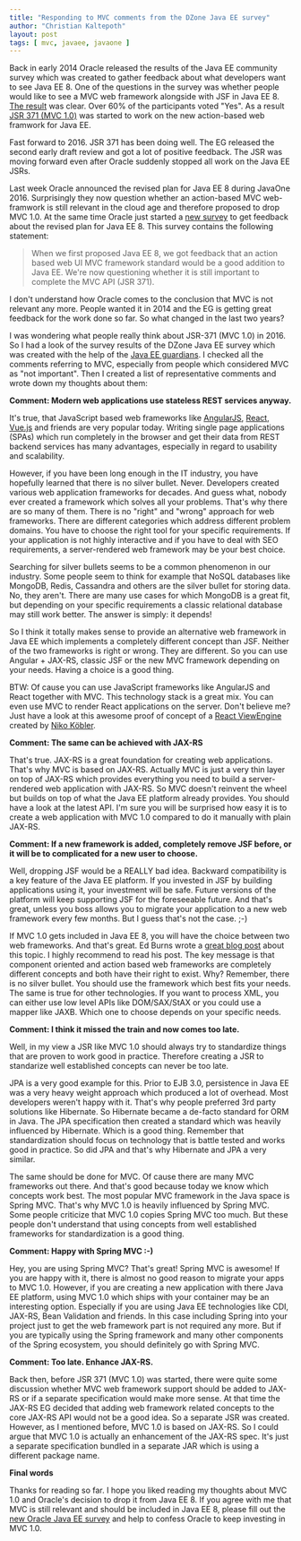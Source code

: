 ```yaml
---
title: "Responding to MVC comments from the DZone Java EE survey"
author: "Christian Kaltepoth"
layout: post
tags: [ mvc, javaee, javaone ]
---
```


Back in early 2014 Oracle released the results of the Java EE community survey
which was created to gather feedback about what developers want to see
Java EE 8. One of the questions in the survey was whether people would like to see
a MVC web framework alongside with JSF in Java EE 8.
[The result](https://java.net/downloads/javaee-spec/JavaEE8_Community_Survey_Results.pdf)
was clear. Over 60% of the participants voted "Yes". As a result
[JSR 371 (MVC 1.0)](https://jcp.org/en/jsr/detail?id=371) was started
to work on the new action-based web framwork for Java EE.

Fast forward to 2016. JSR 371 has been doing well. The EG released the
second early draft review and got a lot of positive feedback. The JSR was moving
forward even after Oracle suddenly stopped all work on the Java EE JSRs.

Last week Oracle announced the revised plan for Java EE 8 during JavaOne 2016.
Surprisingly they now question whether an action-based MVC web-framwork is
still relevant in the cloud age and therefore proposed to drop MVC 1.0.
At the same time Oracle just started a [new survey](https://glassfish.java.net/survey/)
to get feedback about the revised plan for Java EE 8. This survey contains the
following statement:

> When we first proposed Java EE 8, we got feedback that an action based web
> UI MVC framework standard would be a good addition to Java EE.
> We're now questioning whether it is still important to complete the
> MVC API (JSR 371).

I don't understand how Oracle comes to the conclusion that MVC is not relevant
any more. People wanted it in 2014 and the EG is getting great feedback
for the work done so far. So what changed in the last two years?

I was wondering what people really think about JSR-371 (MVC 1.0) in 2016.
So I had a look of the survey results of the DZone Java EE survey which
was created with the help of the
[Java EE guardians](https://javaee-guardians.io/). I checked all the comments
referring to MVC, especially from people which considered MVC as "not important".
Then I created a list of representative comments and wrote down my thoughts about
them:

**Comment: Modern web applications use stateless REST services anyway.**

It's true, that JavaScript based web frameworks like [AngularJS](https://angular.io/),
[React](https://facebook.github.io/react/), [Vue.js](https://vuejs.org/)
and friends are very popular today. Writing single page applications (SPAs)
which run completely in the browser and get their data from REST backend
services has many advantages, especially in regard to usability and scalability.

However, if you have been long enough in the IT industry, you have hopefully
learned that there is no silver bullet. Never. Developers created various
web application frameworks for decades. And guess what, nobody ever created
a framework which solves all your problems. That's why there are so many of
them. There is no "right" and "wrong" approach for web frameworks. There are
different categories which address different problem domains. You have to
choose the right tool for your specific requirements.
If your application is not highly interactive and if you have to deal with
SEO requirements, a server-rendered web framework may be your best choice.

Searching for silver bullets seems to be a common phenomenon in our
industry. Some people seem to think for example that NoSQL databases like
MongoDB, Redis, Cassandra and others are the silver bullet for storing data.
No, they aren't. There are many use cases for which MongoDB is a great fit,
but depending on your specific requirements a classic relational database
may still work better. The answer is simply: it depends!

So I think it totally makes sense to provide an alternative web framework
in Java EE which implements a completely different concept than JSF. Neither
of the two frameworks is right or wrong. They are different. So you can
use Angular + JAX-RS, classic JSF or the new MVC framework depending
on your needs. Having a choice is a good thing.

BTW: Of cause you can use JavaScript frameworks like AngularJS and React
together with MVC. This technology stack is a great mix. You can even
use MVC to render React applications on the server. Don't believe me? Just
have a look at this awesome proof of concept of a
[React ViewEngine](https://github.com/dasniko/ozark-react) created by
[Niko Köbler](https://twitter.com/dasniko).

**Comment: The same can be achieved with JAX-RS**

That's true. JAX-RS is a great foundation for creating web applications. That's
why MVC is based on JAX-RS. Actually MVC is just a very thin layer on top of
JAX-RS which provides everything you need to build a server-rendered web
application with JAX-RS. So MVC doesn't reinvent the wheel but builds on top of
what the Java EE platform already provides. You should have a look at the latest
API. I'm sure you will be surprised how easy it is to create a web application
with MVC 1.0 compared to do it manually with plain JAX-RS.

**Comment: If a new framework is added, completely remove JSF before,
or it will be to complicated for a new user to choose.**

Well, dropping JSF would be a REALLY bad idea. Backward compatibility is a key
feature of the Java EE platform. If you invested in JSF by building
applications using it, your investment will be safe. Future versions of the
platform will keep supporting JSF for the foreseeable future. And that's great,
unless you boss allows you to migrate your application to a new web framework
every few months. But I guess that's not the case. ;-)

If MVC 1.0 gets included in Java EE 8, you will have the choice between
two web frameworks. And that's great. Ed Burns wrote a
[great blog post](http://www.oracle.com/technetwork/articles/java/mvc-2280472.html)
about this topic. I highly recommend to read his post. The key message
is that component oriented and action based web frameworks are completely
different concepts and both have their right to exist. Why? Remember, there
is no silver bullet. You should use the framework which best fits your needs.
The same is true for other technologies. If you want to process XML, you can
either use low level APIs like DOM/SAX/StAX or you could use a mapper like
JAXB. Which one to choose depends on your specific needs.

**Comment: I think it missed the train and now comes too late.**

Well, in my view a JSR like MVC 1.0 should always try to standardize things
that are proven to work good in practice. Therefore creating a JSR to standarize
well established concepts can never be too late.

JPA is a very good example for this. Prior to EJB 3.0, persistence in Java EE
was a very heavy weight approach which produced a lot of overhead. Most
developers weren't happy with it. That's why people preferred 3rd party
solutions like Hibernate. So Hibernate became a de-facto standard for ORM in Java.
The JPA specification then created a standard which was heavily influenced by
Hibernate. Which is a good thing. Remember that standardization should focus
on technology that is battle tested and works good in practice. So did JPA
and that's why Hibernate and JPA a very similar.

The same should be done for MVC. Of cause there are many MVC frameworks out
there. And that's good because today we know which concepts work best.
The most popular MVC framework in the Java space is Spring MVC. That's
why MVC 1.0 is heavily influenced by Spring MVC. Some people criticize that
MVC 1.0 copies Spring MVC too much. But these people don't understand that
using concepts from well established frameworks for standardization is a good
thing.

**Comment: Happy with Spring MVC :-)**

Hey, you are using Spring MVC? That's great! Spring MVC is awesome! If you
are happy with it, there is almost no good reason to migrate your apps to MVC 1.0.
However, if you are creating a new application with there Java EE platform,
using MVC 1.0 which ships with your container may be an interesting option. Especially
if you are using Java EE technologies like CDI, JAX-RS, Bean Validation and
friends. In this case including Spring into your project just to get the
web framework part is not required any more. But if you are typically using
the Spring framework and many other components of the Spring ecosystem,
you should definitely go with Spring MVC.

**Comment: Too late. Enhance JAX-RS.**

Back then, before JSR 371 (MVC 1.0) was started, there were quite some
discussion whether MVC web framework support should be added to JAX-RS or
if a separate specification would make more sense. At that time the
JAX-RS EG decided that adding web framework related concepts to the core
JAX-RS API would not be a good idea. So a separate JSR was created. However,
as I mentioned before, MVC 1.0 is based on JAX-RS. So I could argue
that MVC 1.0 is actually an enhancement of the JAX-RS spec. It's just a
separate specification bundled in a separate JAR which is using a different
package name.

**Final words**

Thanks for reading so far. I hope you liked reading my thoughts about
MVC 1.0 and Oracle's decision to drop it from Java EE 8. If you agree with me
that MVC is still relevant and should be included in Java EE 8, please fill out
the [new Oracle Java EE survey](https://glassfish.java.net/survey/) and
help to confess Oracle to keep investing in MVC 1.0.
